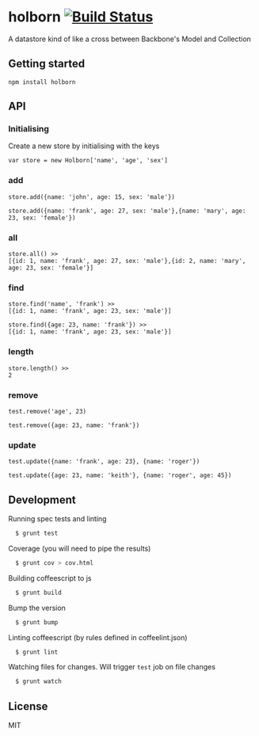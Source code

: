 # holborn [![Build Status](https://secure.travis-ci.org/rnsloan/holborn.png?branch=master)](https://travis-ci.org/rnsloan/holborn)

A datastore kind of like a cross between Backbone's Model and Collection


## Getting started

`npm install holborn`

## API

### Initialising

Create a new store by initialising with the keys

`var store = new Holborn['name', 'age', 'sex']`

### add

`store.add({name: 'john', age: 15, sex: 'male'})`

`store.add({name: 'frank', age: 27, sex: 'male'},{name: 'mary', age: 23, sex: 'female'})`

### all

```
store.all() >>
[{id: 1, name: 'frank', age: 27, sex: 'male'},{id: 2, name: 'mary', age: 23, sex: 'female'}]
```

### find

```
store.find('name', 'frank') >>
[{id: 1, name: 'frank', age: 23, sex: 'male'}]
```

```
store.find({age: 23, name: 'frank'}) >>
[{id: 1, name: 'frank', age: 23, sex: 'male'}]
```

### length

```
store.length() >>
2
```

### remove

`test.remove('age', 23)`

`test.remove({age: 23, name: 'frank'})`


### update

`test.update({name: 'frank', age: 23}, {name: 'roger'})`

`test.update({age: 23, name: 'keith'}, {name: 'roger', age: 45})`


## Development


Running spec tests and linting
```bash
  $ grunt test
```

Coverage (you will need to pipe the results)  
```bash
  $ grunt cov > cov.html
```

Building coffeescript to js  
```bash
  $ grunt build
```

Bump the version
```bash
  $ grunt bump
```

Linting coffeescript (by rules defined in coffeelint.json)
```bash
  $ grunt lint
```

Watching files for changes. Will trigger `test` job on file changes  
```bash
  $ grunt watch
```

## License

MIT
